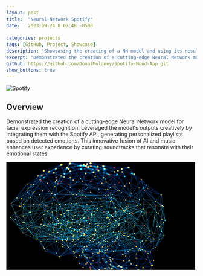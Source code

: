 ```yaml
---
layout: post
title:  "Neural Network Spotify"
date:   2023-09-24 8:07:48 -0500

categories: projects
tags: [GitHub, Project, Showcase]
description: "Showcasing the creating of a NN model and using its results in a creative way"
excerpt: "Demonstrated the creation of a cutting-edge Neural Network model for facial expression recognition. Leveraged the model's outputs creatively by integrating them with the Spotify API, generating personalized playlists based on detected emotions. This innovative fusion of AI and music enhances user experience by curating soundtracks that resonate with their emotional states."
github: https://github.com/DonalMoloney/Spotify-Mood-App.git
show_buttons: true
---
```

![Spotify ](/images/spotify.png)
## Overview

Demonstrated the creation of a cutting-edge Neural Network model for facial expression recognition. Leveraged the model's outputs creatively by integrating them with the Spotify API, generating personalized playlists based on detected emotions. This innovative fusion of AI and music enhances user experience by curating soundtracks that resonate with their emotional states.

![NN](/images/neural-network.jpg)
